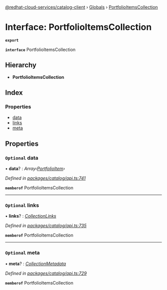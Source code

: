 [@redhat-cloud-services/catalog-client](../README.md) › [Globals](../globals.md) › [PortfolioItemsCollection](portfolioitemscollection.md)

# Interface: PortfolioItemsCollection

**`export`** 

**`interface`** PortfolioItemsCollection

## Hierarchy

* **PortfolioItemsCollection**

## Index

### Properties

* [data](portfolioitemscollection.md#optional-data)
* [links](portfolioitemscollection.md#optional-links)
* [meta](portfolioitemscollection.md#optional-meta)

## Properties

### `Optional` data

• **data**? : *Array‹[PortfolioItem](portfolioitem.md)›*

*Defined in [packages/catalog/api.ts:741](https://github.com/RedHatInsights/javascript-clients/blob/master/packages/catalog/api.ts#L741)*

**`memberof`** PortfolioItemsCollection

___

### `Optional` links

• **links**? : *[CollectionLinks](collectionlinks.md)*

*Defined in [packages/catalog/api.ts:735](https://github.com/RedHatInsights/javascript-clients/blob/master/packages/catalog/api.ts#L735)*

**`memberof`** PortfolioItemsCollection

___

### `Optional` meta

• **meta**? : *[CollectionMetadata](collectionmetadata.md)*

*Defined in [packages/catalog/api.ts:729](https://github.com/RedHatInsights/javascript-clients/blob/master/packages/catalog/api.ts#L729)*

**`memberof`** PortfolioItemsCollection
